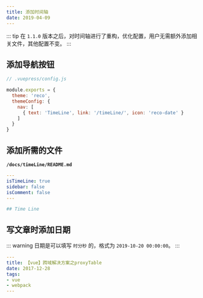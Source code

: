 ```yaml
---
title: 添加时间轴
date: 2019-04-09
---
```


::: tip
在 `1.1.0` 版本之后，对时间轴进行了重构，优化配置，用户无需额外添加相关文件，其他配置不变。
:::

## 添加导航按钮
    
```javascript
// .vuepress/config.js

module.exports = {
  theme: 'reco',
  themeConfig: {
    nav: [
      { text: 'TimeLine', link: '/timeLine/', icon: 'reco-date' }
    ]
  }    
}  
```

## 添加所需的文件 <Badge type="warning" text="1.1.0+ 无需要配置此项" />

**`/docs/timeLine/README.md`**

```yaml
---
isTimeLine: true
sidebar: false
isComment: false
---

## Time Line
``` 

## 写文章时添加日期

::: warning
日期是可以填写 `时分秒` 的，格式为 `2019-10-20 00:00:00`。
:::
   
```yaml
---
title: 【vue】跨域解决方案之proxyTable  
date: 2017-12-28
tags:
- vue
- webpack
---
```   